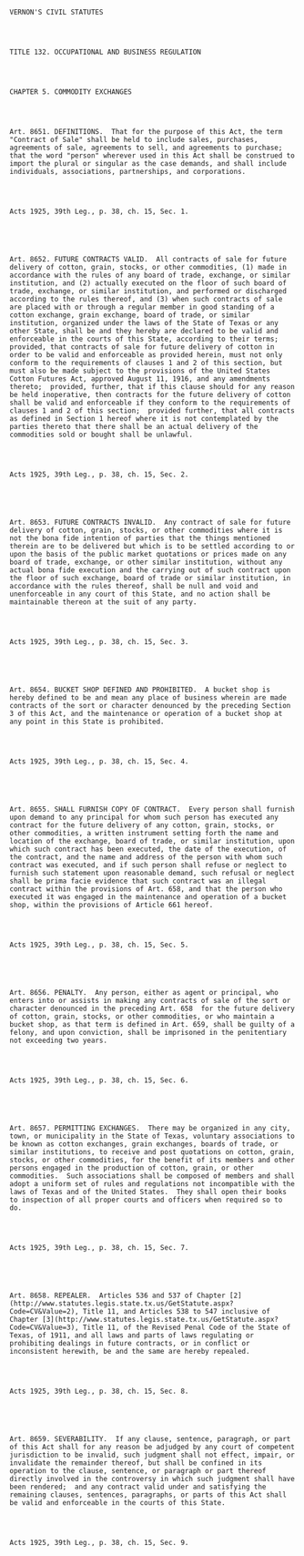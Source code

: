 ﻿
    
    
    	
    					
    
    
    VERNON'S CIVIL STATUTES
    
      
    
    
    TITLE 132. OCCUPATIONAL AND BUSINESS REGULATION
    
      
    
    
    CHAPTER 5. COMMODITY EXCHANGES
    
      
    
    
    Art. 8651. DEFINITIONS.  That for the purpose of this Act, the term "Contract of Sale" shall be held to include sales, purchases, agreements of sale, agreements to sell, and agreements to purchase;  that the word "person" wherever used in this Act shall be construed to import the plural or singular as the case demands, and shall include individuals, associations, partnerships, and corporations.
    
    
    
    
    Acts 1925, 39th Leg., p. 38, ch. 15, Sec. 1.
    
    
    
    
    
    Art. 8652. FUTURE CONTRACTS VALID.  All contracts of sale for future delivery of cotton, grain, stocks, or other commodities, (1) made in accordance with the rules of any board of trade, exchange, or similar institution, and (2) actually executed on the floor of such board of trade, exchange, or similar institution, and performed or discharged according to the rules thereof, and (3) when such contracts of sale are placed with or through a regular member in good standing of a cotton exchange, grain exchange, board of trade, or similar institution, organized under the laws of the State of Texas or any other State, shall be and they hereby are declared to be valid and enforceable in the courts of this State, according to their terms;  provided, that contracts of sale for future delivery of cotton in order to be valid and enforceable as provided herein, must not only conform to the requirements of clauses 1 and 2 of this section, but must also be made subject to the provisions of the United States Cotton Futures Act, approved August 11, 1916, and any amendments thereto;  provided, further, that if this clause should for any reason be held inoperative, then contracts for the future delivery of cotton shall be valid and enforceable if they conform to the requirements of clauses 1 and 2 of this section;  provided further, that all contracts as defined in Section 1 hereof where it is not contemplated by the parties thereto that there shall be an actual delivery of the commodities sold or bought shall be unlawful.
    
    
    
    
    Acts 1925, 39th Leg., p. 38, ch. 15, Sec. 2.
    
    
    
    
    
    Art. 8653. FUTURE CONTRACTS INVALID.  Any contract of sale for future delivery of cotton, grain, stocks, or other commodities where it is not the bona fide intention of parties that the things mentioned therein are to be delivered but which is to be settled according to or upon the basis of the public market quotations or prices made on any board of trade, exchange, or other similar institution, without any actual bona fide execution and the carrying out of such contract upon the floor of such exchange, board of trade or similar institution, in accordance with the rules thereof, shall be null and void and unenforceable in any court of this State, and no action shall be maintainable thereon at the suit of any party.
    
    
    
    
    Acts 1925, 39th Leg., p. 38, ch. 15, Sec. 3.
    
    
    
    
    
    Art. 8654. BUCKET SHOP DEFINED AND PROHIBITED.  A bucket shop is hereby defined to be and mean any place of business wherein are made contracts of the sort or character denounced by the preceding Section 3 of this Act, and the maintenance or operation of a bucket shop at any point in this State is prohibited.
    
    
    
    
    Acts 1925, 39th Leg., p. 38, ch. 15, Sec. 4.
    
    
    
    
    
    Art. 8655. SHALL FURNISH COPY OF CONTRACT.  Every person shall furnish upon demand to any principal for whom such person has executed any contract for the future delivery of any cotton, grain, stocks, or other commodities, a written instrument setting forth the name and location of the exchange, board of trade, or similar institution, upon which such contract has been executed, the date of the execution, of the contract, and the name and address of the person with whom such contract was executed, and if such person shall refuse or neglect to furnish such statement upon reasonable demand, such refusal or neglect shall be prima facie evidence that such contract was an illegal contract within the provisions of Art. 658, and that the person who executed it was engaged in the maintenance and operation of a bucket shop, within the provisions of Article 661 hereof.
    
    
    
    
    Acts 1925, 39th Leg., p. 38, ch. 15, Sec. 5.
    
    
    
    
    
    Art. 8656. PENALTY.  Any person, either as agent or principal, who enters into or assists in making any contracts of sale of the sort or character denounced in the preceding Art. 658  for the future delivery of cotton, grain, stocks, or other commodities, or who maintain a bucket shop, as that term is defined in Art. 659, shall be guilty of a felony, and upon conviction, shall be imprisoned in the penitentiary not exceeding two years.
    
    
    
    
    Acts 1925, 39th Leg., p. 38, ch. 15, Sec. 6.
    
    
    
    
    
    Art. 8657. PERMITTING EXCHANGES.  There may be organized in any city, town, or municipality in the State of Texas, voluntary associations to be known as cotton exchanges, grain exchanges, boards of trade, or similar institutions, to receive and post quotations on cotton, grain, stocks, or other commodities, for the benefit of its members and other persons engaged in the production of cotton, grain, or other commodities.  Such associations shall be composed of members and shall adopt a uniform set of rules and regulations not incompatible with the laws of Texas and of the United States.  They shall open their books to inspection of all proper courts and officers when required so to do.
    
    
    
    
    Acts 1925, 39th Leg., p. 38, ch. 15, Sec. 7.
    
    
    
    
    
    Art. 8658. REPEALER.  Articles 536 and 537 of Chapter [2](http://www.statutes.legis.state.tx.us/GetStatute.aspx?Code=CV&Value=2), Title 11, and Articles 538 to 547 inclusive of Chapter [3](http://www.statutes.legis.state.tx.us/GetStatute.aspx?Code=CV&Value=3), Title 11, of the Revised Penal Code of the State of Texas, of 1911, and all laws and parts of laws regulating or prohibiting dealings in future contracts, or in conflict or inconsistent herewith, be and the same are hereby repealed.
    
    
    
    
    Acts 1925, 39th Leg., p. 38, ch. 15, Sec. 8.
    
    
    
    
    
    Art. 8659. SEVERABILITY.  If any clause, sentence, paragraph, or part of this Act shall for any reason be adjudged by any court of competent jurisdiction to be invalid, such judgment shall not effect, impair, or invalidate the remainder thereof, but shall be confined in its operation to the clause, sentence, or paragraph or part thereof directly involved in the controversy in which such judgment shall have been rendered;  and any contract valid under and satisfying the remaining clauses, sentences, paragraphs, or parts of this Act shall be valid and enforceable in the courts of this State.
    
    
    
    
    Acts 1925, 39th Leg., p. 38, ch. 15, Sec. 9.
    
    
    
    
    				
